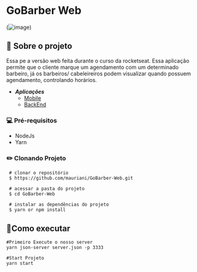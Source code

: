 # GoBarber Web

(![image](https://user-images.githubusercontent.com/32397288/120811124-08ac4680-c522-11eb-9c99-7dc929554ddf.png))

## **🚀 Sobre o projeto**

 Essa pe a versão web feita durante o curso da rocketseat. Essa aplicação permite que o cliente marque um agendamento com um determinado barbeiro, já os barbeiros/ cabeleireiros podem visualizar quando possuem agendamento, controlando horários.

- ***Aplicações***
    - [Mobile](https://github.com/mauriani/GoBarber-Mobile)
    - [BackEnd](https://github.com/mauriani/GoBarber-backend)

### 💻 **Pré-requisitos**

- NodeJs
- Yarn

### ✏️ Clonando Projeto

```
 # clonar o repositório
 $ https://github.com/mauriani/GoBarber-Web.git

 # acessar a pasta do projeto
 $ cd GoBarber-Web

 # instalar as dependências do projeto
 $ yarn or npm install

```

## 📲Como executar

```tsx
#Primeiro Execute o nosso server
yarn json-server server.json -p 3333

#Start Projeto
yarn start
```

